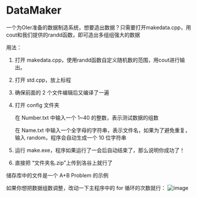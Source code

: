 # DataMaker
一个为OIer准备的数据制造系统，想要造出数据？只需要打开makedata.cpp，用cout和我们提供的randd函数，即可造出多组组强大的数据

用法：
1. 打开 makedata.cpp，使用randd函数自定义随机数的范围，用cout进行输出。

2. 打开 std.cpp，放上标程

3. 确保前面的 2 个文件编辑后又编译了一遍

4. 打开 config 文件夹

   在 Number.txt 中输入一个 1~40 的整数，表示测试数据的组数

   在 Name.txt 中输入一个全字母的字符串，表示文件名，如果为了避免重复，输入 random，程序会自动生成一个 10 位字符串

5. 运行 make.exe，程序如果运行了一会后自动结束了，那么说明你成功了！

6. 直接把 “文件夹名.zip”上传到洛谷上就行了

储存库中的文件是一个 A+B Problem 的示例

如果你想把数据组数调整，改动一下主程序中的 for 循环的次数就行：
![image](https://user-images.githubusercontent.com/106294609/216769226-0abcb7c6-b433-41c4-9614-74c2d5b7a602.png)

